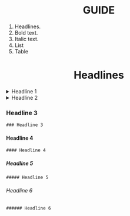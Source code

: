 <h1 align="center"> GUIDE </h1>

1. Headlines.
2. Bold text.
3. Italic text.
4. List
5. Table

<h1 align="center"> Headlines </h1>

<details>
  <summary> Headline 1 </summary>
  </br>
  
  ___
  # Headline 1
  ___
  ~~~md
  Headline 1
  ==========
  ~~~

  ~~~md
  Headline 1
  =
  ~~~

  ~~~md
  # Headline 1 #
  ~~~

  ~~~md
  # Headline 1
  ~~~

  ~~~html
  <h1> Headline 1 </h1>
  ~~~

</details>

<details>
  <summary> Headline 2 </summary>
  </br>

  ~~~md
  Headline 2
  ----------
  ~~~

  ~~~md
  Headline 2
  -
  ~~~

  ~~~md
  ## Headline 2 ##
  ~~~

  ~~~md
  ## Headline 2
  ~~~

  ~~~html
  <h2> Headline 2 </h2>
  ~~~

</details>



### Headline 3
``` 
### Headline 3
```

#### Headline 4
~~~
#### Headline 4
~~~

##### Headline 5
~~~
##### Headline 5
~~~

###### Headline 6
~~~
###### Headline 6
~~~

